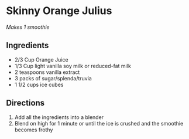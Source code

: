 # Skinny Orange Julius
_Makes 1 smoothie_
## Ingredients
- 2/3 Cup Orange Juice
- 1/3 Cup light vanilla soy milk or reduced-fat milk
- 2 teaspoons vanilla extract
- 3 packs of sugar/splenda/truvia
- 1 1/2 cups ice cubes
## Directions
1. Add all the ingredients into a blender
2. Blend on high for 1 minute or until the ice is crushed and the smoothie becomes frothy
